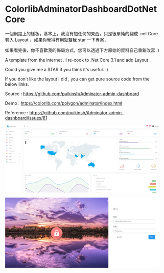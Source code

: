 # ColorlibAdminatorDashboardDotNetCore

一個網路上的樣板，基本上，我沒有加任何的東西，只是很單純的翻成 .net Core  套入 Layout ，如果你覺得有用就幫我 star 一下專案，

如果看完後，你不喜歡我的佈局方式，您可以透過下方原始的資料自己重新改寫 :)



A template from the internet . I re-cook to .Net Core 3.1 and add Layout .

Could you give me a STAR if you think it's useful. :)

If you don't like the layout I did , you can  get pure source code from the below links.

Source : https://github.com/puikinsh/Adminator-admin-dashboard

Demo : https://colorlib.com/polygon/adminator/index.html

Reference : https://github.com/puikinsh/Adminator-admin-dashboard/issues/81

![alt SampleResult](https://github.com/donma/ColorlibAdminatorDashboardDotNetCore/blob/master/snap1597132244.jpg?raw=true)

![alt SampleSignin](https://github.com/donma/ColorlibAdminatorDashboardDotNetCore/blob/master/snap1597132262.jpg?raw=true)
